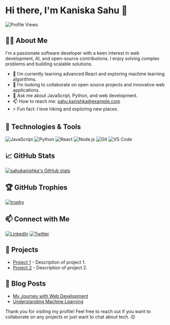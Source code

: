 # Hi there, I'm Kaniska Sahu 👋

![Profile Views](https://komarev.com/ghpvc/?username=sahukanishka&color=blue)

## 🧑‍💻 About Me
I'm a passionate software developer with a keen interest in web development, AI, and open-source contributions. I enjoy solving complex problems and building scalable solutions.

- 🌱 I’m currently learning advanced React and exploring machine learning algorithms.
- 👯 I’m looking to collaborate on open source projects and innovative web applications.
- 💬 Ask me about JavaScript, Python, and web development.
- 📫 How to reach me: [sahu.kanishka@example.com](mailto:sahu.kanishka@example.com)
- ⚡ Fun fact: I love hiking and exploring new places.

## 🔧 Technologies & Tools
![JavaScript](https://img.shields.io/badge/-JavaScript-333333?style=flat&logo=javascript)
![Python](https://img.shields.io/badge/-Python-333333?style=flat&logo=python)
![React](https://img.shields.io/badge/-React-333333?style=flat&logo=react)
![Node.js](https://img.shields.io/badge/-Node.js-333333?style=flat&logo=node.js)
![Git](https://img.shields.io/badge/-Git-333333?style=flat&logo=git)
![VS Code](https://img.shields.io/badge/-VS%20Code-333333?style=flat&logo=visual-studio-code)

## 📈 GitHub Stats
[![sahukanishka's GitHub stats](https://github-readme-stats.vercel.app/api?username=sahukanishka&show_icons=true&theme=radical)](https://github.com/sahukanishka)

## 🏆 GitHub Trophies
[![trophy](https://github-profile-trophy.vercel.app/?username=sahukanishka&theme=onedark)](https://github.com/ryo-ma/github-profile-trophy)

## 📫 Connect with Me
[![LinkedIn](https://img.shields.io/badge/-LinkedIn-0077B5?style=flat&logo=linkedin)](https://www.linkedin.com/in/sahukanishka/)
[![Twitter](https://img.shields.io/badge/-Twitter-1DA1F2?style=flat&logo=twitter)](https://twitter.com/sahukanishka)

## 💼 Projects
- [Project 1](https://github.com/sahukanishka/project1) - Description of project 1.
- [Project 2](https://github.com/sahukanishka/project2) - Description of project 2.

## 📝 Blog Posts
- [My Journey with Web Development](https://medium.com/@sahukanishka/my-journey-with-web-development)
- [Understanding Machine Learning](https://medium.com/@sahukanishka/understanding-machine-learning)

Thank you for visiting my profile! Feel free to reach out if you want to collaborate on any projects or just want to chat about tech. 😊
